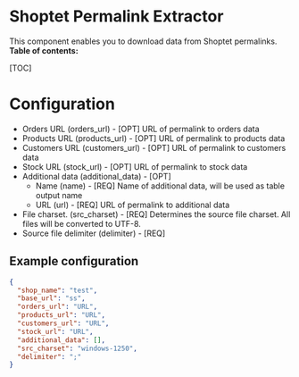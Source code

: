 # Shoptet Permalink Extractor
This component enables you to download data from Shoptet permalinks.
**Table of contents:**  
  
[TOC]

# Configuration

 - Orders URL (orders_url) - [OPT] URL of permalink to orders data
 - Products URL (products_url) - [OPT] URL of permalink to products data
 - Customers URL (customers_url) - [OPT] URL of permalink to customers data
 - Stock URL (stock_url) - [OPT] URL of permalink to stock data
 - Additional data (additional_data) - [OPT] 
   - Name (name) - [REQ] Name of additional data, will be used as table output name 
   - URL (url) - [REQ] URL of permalink to additional data
 - File charset. (src_charset) - [REQ] Determines the source file charset. All files will be converted to UTF-8.
 - Source file delimiter (delimiter) - [REQ] 




## Example configuration

```json
{
  "shop_name": "test",
  "base_url": "ss",
  "orders_url": "URL",
  "products_url": "URL",
  "customers_url": "URL",
  "stock_url": "URL",
  "additional_data": [],
  "src_charset": "windows-1250",
  "delimiter": ";"
}
```